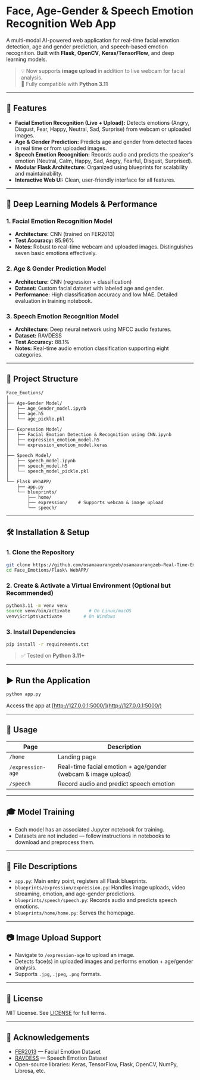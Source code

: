 
# Face, Age-Gender & Speech Emotion Recognition Web App

A multi-modal AI-powered web application for real-time facial emotion detection, age and gender prediction, and speech-based emotion recognition. Built with **Flask**, **OpenCV**, **Keras/TensorFlow**, and deep learning models.

> 💡 Now supports **image upload** in addition to live webcam for facial analysis.  
> 🐍 Fully compatible with **Python 3.11**

---

## 🚀 Features

- **Facial Emotion Recognition (Live + Upload):** Detects emotions (Angry, Disgust, Fear, Happy, Neutral, Sad, Surprise) from webcam or uploaded images.
- **Age & Gender Prediction:** Predicts age and gender from detected faces in real time or from uploaded images.
- **Speech Emotion Recognition:** Records audio and predicts the speaker's emotion (Neutral, Calm, Happy, Sad, Angry, Fearful, Disgust, Surprised).
- **Modular Flask Architecture:** Organized using blueprints for scalability and maintainability.
- **Interactive Web UI:** Clean, user-friendly interface for all features.

---

## 🧠 Deep Learning Models & Performance

### 1. Facial Emotion Recognition Model
- **Architecture:** CNN (trained on FER2013)
- **Test Accuracy:** 85.96%
- **Notes:** Robust to real-time webcam and uploaded images. Distinguishes seven basic emotions effectively.

### 2. Age & Gender Prediction Model
- **Architecture:** CNN (regression + classification)
- **Dataset:** Custom facial dataset with labeled age and gender.
- **Performance:** High classification accuracy and low MAE. Detailed evaluation in training notebook.

### 3. Speech Emotion Recognition Model
- **Architecture:** Deep neural network using MFCC audio features.
- **Dataset:** RAVDESS
- **Test Accuracy:** 88.1%
- **Notes:** Real-time audio emotion classification supporting eight categories.

---

## 📁 Project Structure

```
Face_Emotions/
│
├── Age-Gender Model/
│   ├── Age_Gender_model.ipynb
│   ├── age.h5
│   └── age_pickle.pkl
│
├── Expression Model/
│   ├── Facial Emotion Detection & Recognition using CNN.ipynb
│   ├── expression_emotion_model.h5
│   └── expression_emotion_model.keras
│
├── Speech Model/
│   ├── speech_model.ipynb
│   ├── speech_model.h5
│   └── speech_model_pickle.pkl
│
└── Flask WebAPP/
    ├── app.py
    └── blueprints/
        ├── home/
        ├── expression/    # Supports webcam & image upload
        └── speech/
```

---

## 🛠️ Installation & Setup

### 1. Clone the Repository

```bash
git clone https://github.com/osamaaurangzeb/osamaaurangzeb-Real-Time-Emotion-Demographics-Detection-Web-App.git
cd Face_Emotions/Flask\ WebAPP/
```

### 2. Create & Activate a Virtual Environment (Optional but Recommended)

```bash
python3.11 -m venv venv
source venv/bin/activate       # On Linux/macOS
venv\Scripts\activate        # On Windows
```

### 3. Install Dependencies

```bash
pip install -r requirements.txt
```

> ✅ Tested on **Python 3.11+**

---

## ▶️ Run the Application

```bash
python app.py
```

Access the app at [http://127.0.0.1:5000/](http://127.0.0.1:5000/)

---

## 🧪 Usage

| Page             | Description                                                  |
|------------------|--------------------------------------------------------------|
| `/home`          | Landing page                                                 |
| `/expression-age`| Real-time facial emotion + age/gender (webcam & image upload)|
| `/speech`        | Record audio and predict speech emotion                      |

---

## 🎓 Model Training

- Each model has an associated Jupyter notebook for training.
- Datasets are not included — follow instructions in notebooks to download and preprocess them.

---

## 📄 File Descriptions

- `app.py`: Main entry point, registers all Flask blueprints.
- `blueprints/expression/expression.py`: Handles image uploads, video streaming, emotion, and age-gender predictions.
- `blueprints/speech/speech.py`: Records audio and predicts speech emotions.
- `blueprints/home/home.py`: Serves the homepage.

---

## 📷 Image Upload Support

- Navigate to `/expression-age` to upload an image.
- Detects face(s) in uploaded images and performs emotion + age/gender analysis.
- Supports `.jpg`, `.jpeg`, `.png` formats.

---

## 📜 License

MIT License. See [LICENSE](LICENSE) for full terms.

---

## 🙏 Acknowledgements

- [FER2013](https://www.kaggle.com/datasets/msambare/fer2013) — Facial Emotion Dataset  
- [RAVDESS](https://www.kaggle.com/datasets/uwrfkaggler/ravdess-emotional-speech-audio) — Speech Emotion Dataset  
- Open-source libraries: Keras, TensorFlow, Flask, OpenCV, NumPy, Librosa, etc.

